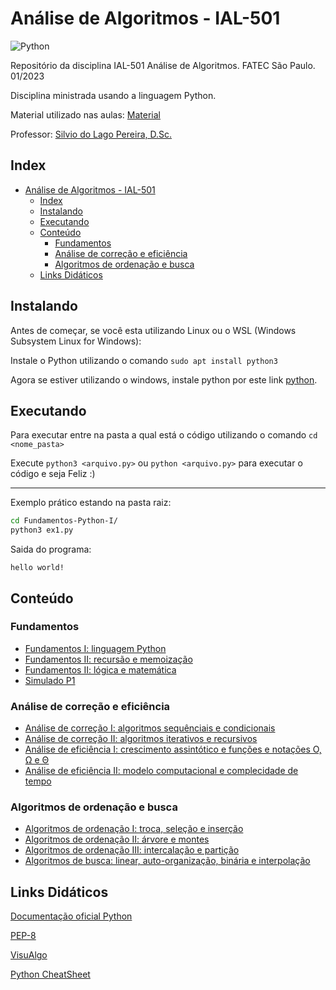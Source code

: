 # Análise de Algoritmos - IAL-501

![Python](https://img.shields.io/badge/Python-3776AB?style=for-the-badge&logo=python&logoColor=white)

Repositório da disciplina IAL-501 Análise de Algoritmos. FATEC São Paulo. 01/2023

Disciplina ministrada usando a linguagem Python.

Material utilizado nas aulas: [Material](https://www.ime.usp.br/~slago/main.fatecsp.aa-t.html)

Professor: [Silvio do Lago Pereira, D.Sc.](https://www.ime.usp.br/~slago/index.html)

## Index

- [Análise de Algoritmos - IAL-501](#análise-de-algoritmos---ial-501)
  - [Index](#index)
  - [Instalando](#instalando)
  - [Executando](#executando)
  - [Conteúdo](#conteúdo)
    - [Fundamentos](#fundamentos)
    - [Análise de correção e eficiência](#análise-de-correção-e-eficiência)
    - [Algoritmos de ordenação e busca](#algoritmos-de-ordenação-e-busca)
  - [Links Didáticos](#links-didáticos)

## Instalando

Antes de começar, se você esta utilizando Linux ou o WSL (Windows Subsystem Linux for Windows):

Instale o Python utilizando o comando `sudo apt install python3`

Agora se estiver utilizando o windows, instale python por este link [python](https://www.python.org/downloads/windows/).

## Executando

Para executar entre na pasta a qual está o código utilizando o comando `cd <nome_pasta>`

Execute `python3 <arquivo.py>` ou `python <arquivo.py>` para executar o código e seja Feliz :)

---

Exemplo prático estando na pasta raiz:

```bash
cd Fundamentos-Python-I/
python3 ex1.py
```

Saida do programa:

```text
hello world!
```

## Conteúdo

### Fundamentos

- [Fundamentos I: linguagem Python](ling-python)
- [Fundamentos II: recursão e memoização](recusao-memoizacao)
- [Fundamentos II: lógica e matemática](logica-matematica)
- [Simulado P1](simulado-p1)

### Análise de correção e eficiência

- [Análise de correção I: algoritmos sequênciais e condicionais](analise-correcao1)
- [Análise de correção II: algoritmos iterativos e recursivos](analise-correcao2)
- [Análise de eficiência I: crescimento assintótico e funções e notações Ο, Ω e Θ](analise-eficiencia2)
- [Análise de eficiência II: modelo computacional e complecidade de tempo](analise-eficiencia2)

### Algoritmos de ordenação e busca

- [Algoritmos de ordenação I: troca, seleção e inserção](alg-ordenacao1)
- [Algoritmos de ordenação II: árvore e montes](alg-ordenacao2)
- [Algoritmos de ordenação III: intercalação e partição](alg-ordenacao3)
- [Algoritmos de busca: linear, auto-organização, binária e interpolação](alg-busca)

## Links Didáticos

[Documentação oficial Python](https://docs.python.org/3/)

[PEP-8](https://peps.python.org/pep-0008/)

[VisuAlgo](https://visualgo.net/en)

[Python CheatSheet](https://cheatography.com/davechild/cheat-sheets/python/)
